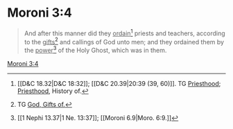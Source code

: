 # Moroni 3:4

> And after this manner did they <u>ordain</u>[^a] priests and teachers, according to the <u>gifts</u>[^b] and callings of God unto men; and they ordained them by the <u>power</u>[^c] of the Holy Ghost, which was in them.

[Moroni 3:4](https://www.churchofjesuschrist.org/study/scriptures/bofm/moro/3?lang=eng&id=p4#p4)


[^a]: [[D&C 18.32|D&C 18:32]]; [[D&C 20.39|20:39 (39, 60)]]. TG [Priesthood](https://www.churchofjesuschrist.org/study/scriptures/tg/priesthood?lang=eng); [Priesthood](https://www.churchofjesuschrist.org/study/scriptures/tg/priesthood?lang=eng), History of.
[^b]: TG [God, Gifts of.](https://www.churchofjesuschrist.org/study/scriptures/tg/god-gifts-of?lang=eng)
[^c]: [[1 Nephi 13.37|1 Ne. 13:37]]; [[Moroni 6.9|Moro. 6:9.]]
